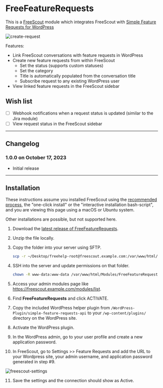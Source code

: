 # FreeFeatureRequests

This is a [FreeScout](https://freescout.net/) module which integrates FreeScout with [Simple Feature Requests for WordPress](https://simplefeaturerequests.com/)

![create-request](https://github.com/verygoodplugins/FreeFeatureRequests/assets/13076544/e8fa3817-5a9a-4a42-abf0-eb07f708d971)

Features:

- Link FreeScout conversations with feature requests in WordPress
- Create new feature requests from within FreeScout
     - Set the status (supports custom statuses)
     - Set the category
     - Title is automatically populated from the conversation title
     - Subscribe request to any existing WordPress user
- View linked feature requests in the FreeScout sidebar


## Wish list

- [ ] Webhook notifications when a request status is updated (similar to the Jira module)
- [ ] View request status in the FreeScout sidebar

--------------------

## Changelog

### 1.0.0 on October 17, 2023

- Initial release

--------------------

## Installation

These instructions assume you installed FreeScout using the [recommended process](https://github.com/freescout-helpdesk/freescout/wiki/Installation-Guide), the "one-click install" or the "interactive installation bash-script", and you are viewing this page using a macOS or Ubuntu system.

Other installations are possible, but not supported here.

1. Download the [latest release of FreeFeatureRequests](https://github.com/verygoodplugins/FreeFeatureRequests/releases).

2. Unzip the file locally.

3. Copy the folder into your server using SFTP.

   ```sh
   scp -r ~/Desktop/freehelp-root@freescout.example.com:/var/www/html/Modules/FreeFeatureRequests/
   ```

4. SSH into the server and update permissions on that folder.

   ```sh
   chown -R www-data:www-data /var/www/html/Modules/FreeFeatureRequests/
   ```

5. Access your admin modules page like https://freescout.example.com/modules/list.

6. Find **FreeFeatureRequests** and click ACTIVATE.

7. Copy the included WordPress helper plugin from `/WordPress-Plugin/simple-feature-requests-api` to your `/wp-content/plugins/` directory on the WordPress site.

8. Activate the WordPress plugin.

9. In the WordPress admin, go to your user profile and create a new application password.

10. In FreeScout, go to Settings >> Feature Requests and add the URL to your Wordpress site, your admin username, and application password generated in step #9.

![freescout-settings](https://github.com/verygoodplugins/FreeFeatureRequests/assets/13076544/cc622f1e-2183-417c-8fb1-4df60809bdb5)

11. Save the settings and the connection should show as Active.
